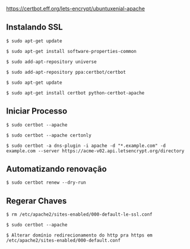 https://certbot.eff.org/lets-encrypt/ubuntuxenial-apache

## Instalando SSL

    $ sudo apt-get update

    $ sudo apt-get install software-properties-common

    $ sudo add-apt-repository universe

    $ sudo add-apt-repository ppa:certbot/certbot

    $ sudo apt-get update

    $ sudo apt-get install certbot python-certbot-apache 

## Iniciar Processo

    $ sudo certbot --apache

    $ sudo certbot --apache certonly

    $ sudo certbot -a dns-plugin -i apache -d "*.example.com" -d example.com --server https://acme-v02.api.letsencrypt.org/directory

## Automatizando renovação

    $ sudo certbot renew --dry-run


## Regerar Chaves

    $ rm /etc/apache2/sites-enabled/000-default-le-ssl.conf

    $ sudo certbot --apache

    $ Alterar domínio redirecionamento do http pra https em /etc/apache2/sites-enabled/000-default.conf

